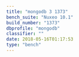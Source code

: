 ```yaml
---
title: "mongodb 3 1373"
bench_suite: "Nuxeo 10.1"
build_number: "1373"
dbprofile: "mongodb"
classifier: ""
date: 2018-05-16T01:17:53
type: "bench"
---
```

